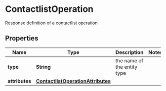 

# ContactlistOperation

Response definition of a contactlist operation

## Properties

| Name | Type | Description | Notes |
|------------ | ------------- | ------------- | -------------|
|**type** | **String** | the name of the entity type |  |
|**attributes** | [**ContactlistOperationAttributes**](ContactlistOperationAttributes.md) |  |  |



